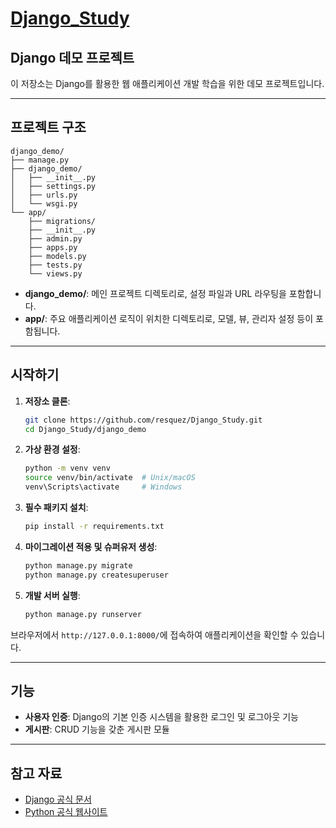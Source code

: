 
# [Django_Study](https://github.com/resquez/Django_Study)

## Django 데모 프로젝트

이 저장소는 Django를 활용한 웹 애플리케이션 개발 학습을 위한 데모 프로젝트입니다.

---

## 프로젝트 구조

```
django_demo/
├── manage.py
├── django_demo/
│   ├── __init__.py
│   ├── settings.py
│   ├── urls.py
│   └── wsgi.py
└── app/
    ├── migrations/
    ├── __init__.py
    ├── admin.py
    ├── apps.py
    ├── models.py
    ├── tests.py
    └── views.py
```

- **django_demo/**: 메인 프로젝트 디렉토리로, 설정 파일과 URL 라우팅을 포함합니다.
- **app/**: 주요 애플리케이션 로직이 위치한 디렉토리로, 모델, 뷰, 관리자 설정 등이 포함됩니다.

---

## 시작하기

1. **저장소 클론**:

   ```bash
   git clone https://github.com/resquez/Django_Study.git
   cd Django_Study/django_demo
   ```

2. **가상 환경 설정**:

   ```bash
   python -m venv venv
   source venv/bin/activate  # Unix/macOS
   venv\Scripts\activate     # Windows
   ```

3. **필수 패키지 설치**:

   ```bash
   pip install -r requirements.txt
   ```

4. **마이그레이션 적용 및 슈퍼유저 생성**:

   ```bash
   python manage.py migrate
   python manage.py createsuperuser
   ```

5. **개발 서버 실행**:

   ```bash
   python manage.py runserver
   ```

브라우저에서 `http://127.0.0.1:8000/`에 접속하여 애플리케이션을 확인할 수 있습니다.

---

## 기능

- **사용자 인증**: Django의 기본 인증 시스템을 활용한 로그인 및 로그아웃 기능
- **게시판**: CRUD 기능을 갖춘 게시판 모듈
  
---

## 참고 자료

- [Django 공식 문서](https://docs.djangoproject.com/ko/4.0/)
- [Python 공식 웹사이트](https://www.python.org/)
